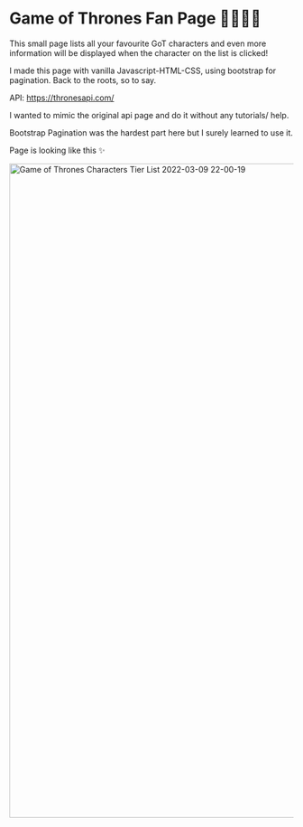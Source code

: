 # Game of Thrones Fan Page 👸🏼🤴🏽

This small page lists all your favourite GoT characters and even more information will be displayed when the character on the list is clicked!

I made this page with vanilla Javascript-HTML-CSS, using bootstrap for pagination. Back to the roots, so to say.

API: https://thronesapi.com/

I wanted to mimic the original api page and do it without any tutorials/ help.

Bootstrap Pagination was the hardest part here but I surely learned to use it.

Page is looking like this ✨

<img width="1158" alt="Game of Thrones Characters Tier List 2022-03-09 22-00-19" src="https://user-images.githubusercontent.com/62026534/157524121-9475fc1a-8816-493a-817d-7d0e711bbd4b.png">

